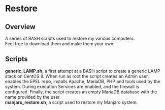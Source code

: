 # Restore

## Overview
A series of BASH scripts used to restore my various computers. <br>
Feel free to download them and make them your own. <br>

## Scripts 
**generic_LAMP.sh**, a first attempt at a BASH script to create a generic LAMP stack on CentOS 8. 
When run as root the script creates an Admin user, enables the EPEL repo, installs Apache, MariaDB, PHP 
and tools used by the system. During execution Services are enabled, and the firewall is configured. 
Finally, the script creates an empty MariaDB database with the name provided by the user. <br>
**manjaro_restore.sh**, a script used to restore my Manjaro system.

